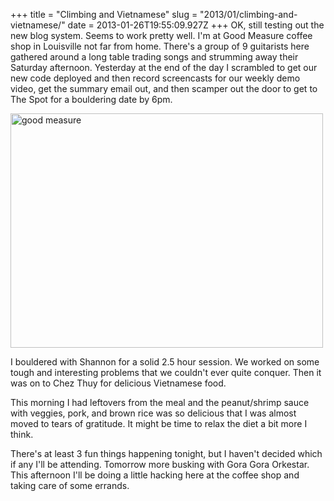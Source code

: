+++
title = "Climbing and Vietnamese"
slug = "2013/01/climbing-and-vietnamese/"
date = 2013-01-26T19:55:09.927Z
+++
OK, still testing out the new blog system. Seems to work pretty well. I'm at Good Measure coffee shop in Louisville not far from home. There's a group of 9 guitarists here gathered around a long table trading songs and strumming away their Saturday afternoon. Yesterday at the end of the day I scrambled to get our new code deployed and then record screencasts for our weekly demo video, get the summary email out, and then scamper out the door to get to The Spot for a bouldering date by 6pm.

<a href="http://www.flickr.com/photos/88096431@N00/8416914473/" title="good measure by Peter Lyons, on Flickr"><img src="http://farm9.staticflickr.com/8195/8416914473_e058417abc.jpg" width="500" height="375" alt="good measure"></a>

I bouldered with Shannon for a solid 2.5 hour session. We worked on some tough and interesting problems that we couldn't ever quite conquer. Then it was on to Chez Thuy for delicious Vietnamese food.

This morning I had leftovers from the meal and the peanut/shrimp sauce with veggies, pork, and brown rice was so delicious that I was almost moved to tears of gratitude. It might be time to relax the diet a bit more I think.

There's at least 3 fun things happening tonight, but I haven't decided which if any I'll be attending. Tomorrow more busking with Gora Gora Orkestar. This afternoon I'll be doing a little hacking here at the coffee shop and taking care of some errands.

